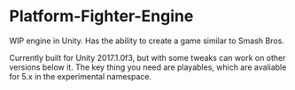 # Platform-Fighter-Engine
WIP engine in Unity. Has the ability to create a game similar to Smash Bros.

Currently built for Unity 2017.1.0f3, but with some tweaks can work on other versions below it. The key thing you need are playables, which are avaliable for 5.x in the experimental namespace.
